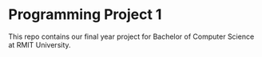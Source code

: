 # Programming Project 1

This repo contains our final year project for Bachelor of Computer Science at RMIT University.